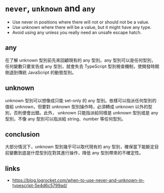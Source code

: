 # `never`, `unknown` and `any`

- Use never in positions where there will not or should not be a value.
- Use unknown where there will be a value, but it might have any type.
- Avoid using any unless you really need an unsafe escape hatch.

## any

在了解 unknown 型別前先來回顧現有的 any 型別。any 型別可以是任何型別，任何變數只要宣告成 any 型別，就會失去 TypeScript 型別檢查機制，使開發時期倒退到傳統 JavaScript 的動態型別。

## unknown

unknown 型別可以想像成只能 set-only 的 any 型別。依樣可以指派任何型別的值給 unknown，但要對 unknown 型別操作時，必須轉成 unknown 以外的型別，否則便會出錯。此外， unknown 只能指派給同樣是 unknown 型別或是 any 型別，不像 any 型別可以指派給 string、number 等任何型別。

## conclusion

大部分情況下，unknown 型別幾乎可以取代現有的 any 型別，確保當下能斷定目前變數到底是什麼型別在對其進行操作，降低 any 型別帶來的不確定性。

## links

- https://blog.logrocket.com/when-to-use-never-and-unknown-in-typescript-5e4d6c5799ad/
